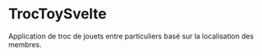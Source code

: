 
# TrocToySvelte
Application de troc de jouets entre particuliers basé sur la localisation des membres.